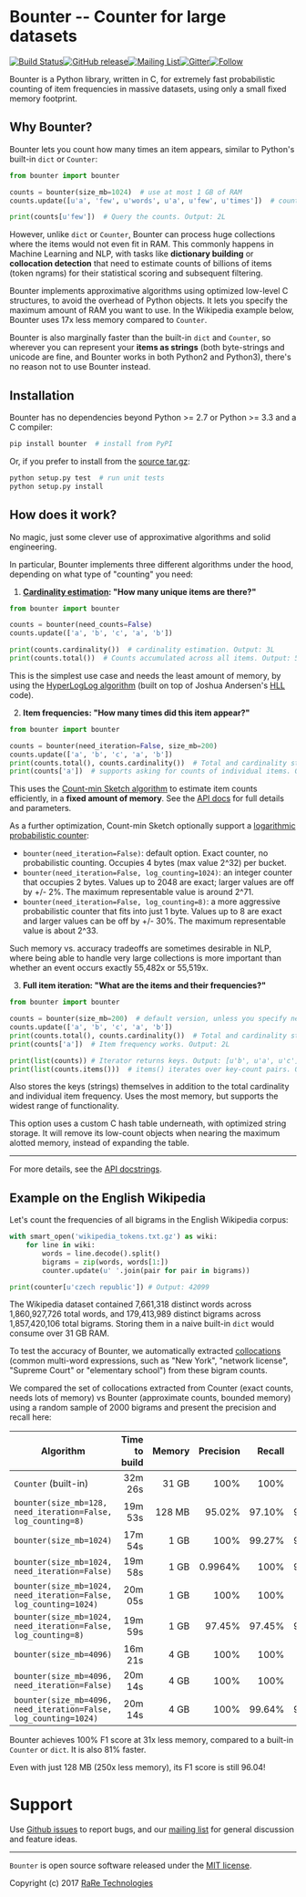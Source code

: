 # Bounter -- Counter for large datasets

[![Build Status](https://travis-ci.org/RaRe-Technologies/bounter.svg?branch=master)](https://travis-ci.org/RaRe-Technologies/bounter)[![GitHub release](https://img.shields.io/github/release/rare-technologies/bounter.svg?maxAge=3600)](https://github.com/RaRe-Technologies/bounter/releases)[![Mailing List](https://img.shields.io/badge/-Mailing%20List-lightgrey.svg)](https://groups.google.com/forum/#!forum/gensim)[![Gitter](https://img.shields.io/badge/gitter-join%20chat%20%E2%86%92-09a3d5.svg)](https://gitter.im/RaRe-Technologies/gensim)[![Follow](https://img.shields.io/twitter/follow/spacy_io.svg?style=social&label=Follow)](https://twitter.com/gensim_py)

Bounter is a Python library, written in C, for extremely fast probabilistic counting of item frequencies in massive datasets, using only a small fixed memory footprint.

## Why Bounter?

Bounter lets you count how many times an item appears, similar to Python's built-in `dict` or `Counter`:

```python
from bounter import bounter

counts = bounter(size_mb=1024)  # use at most 1 GB of RAM
counts.update([u'a', 'few', u'words', u'a', u'few', u'times'])  # count item frequencies

print(counts[u'few'])  # Query the counts. Output: 2L
```

However, unlike `dict` or `Counter`, Bounter can process huge collections where the items would not even fit in RAM. This commonly happens in Machine Learning and NLP, with tasks like **dictionary building** or **collocation detection** that need to estimate counts of billions of items (token ngrams) for their statistical scoring and subsequent filtering.

Bounter implements approximative algorithms using optimized low-level C structures, to avoid the overhead of Python objects. It lets you specify the maximum amount of RAM you want to use. In the Wikipedia example below, Bounter uses 17x less memory compared to `Counter`.

Bounter is also marginally faster than the built-in `dict` and `Counter`, so wherever you can represent your **items as strings** (both byte-strings and unicode are fine, and Bounter works in both Python2 and Python3), there's no reason not to use Bounter instead.

## Installation

Bounter has no dependencies beyond Python >= 2.7 or Python >= 3.3 and a C compiler:

```bash
pip install bounter  # install from PyPI
```

Or, if you prefer to install from the [source tar.gz](https://pypi.python.org/pypi/bounter):

```bash
python setup.py test  # run unit tests
python setup.py install
```

## How does it work?

No magic, just some clever use of approximative algorithms and solid engineering.

In particular, Bounter implements three different algorithms under the hood, depending on what type of "counting" you need:

1. **[Cardinality estimation](https://en.wikipedia.org/wiki/Count-distinct_problem): "How many unique items are there?"**

  ```python
  from bounter import bounter

  counts = bounter(need_counts=False)
  counts.update(['a', 'b', 'c', 'a', 'b'])

  print(counts.cardinality())  # cardinality estimation. Output: 3L
  print(counts.total())  # Counts accumulated across all items. Output: 5L
  ```
    
  This is the simplest use case and needs the least amount of memory, by using the [HyperLogLog algorithm](http://algo.inria.fr/flajolet/Publications/FlFuGaMe07.pdf) (built on top of Joshua Andersen's [HLL](https://github.com/ascv/HyperLogLog) code).

2. **Item frequencies: "How many times did this item appear?"**

  ```python
  from bounter import bounter

  counts = bounter(need_iteration=False, size_mb=200)
  counts.update(['a', 'b', 'c', 'a', 'b'])
  print(counts.total(), counts.cardinality())  # Total and cardinality still work. Output: (5L, 3L)
  print(counts['a'])  # supports asking for counts of individual items. Output: 2L
  ```

  This uses the [Count-min Sketch algorithm](https://en.wikipedia.org/wiki/Count%E2%80%93min_sketch) to estimate item counts efficiently, in a **fixed amount of memory**. See the [API docs](https://github.com/RaRe-Technologies/bounter/blob/master/bounter/bounter.py) for full details and parameters.
  
As a further optimization, Count-min Sketch optionally support a [logarithmic probabilistic counter](https://en.wikipedia.org/wiki/Approximate_counting_algorithm):

 - `bounter(need_iteration=False)`: default option. Exact counter, no probabilistic counting. Occupies 4 bytes (max value 2^32) per bucket.
 - `bounter(need_iteration=False, log_counting=1024)`: an integer counter that occupies 2 bytes. Values up to 2048 are exact; larger values are off by +/- 2%. The maximum representable value is around 2^71.
 - `bounter(need_iteration=False, log_counting=8)`: a more aggressive probabilistic counter that fits into just 1 byte. Values up to 8 are exact and larger values can be off by +/- 30%. The maximum representable value is about 2^33.

Such memory vs. accuracy tradeoffs are sometimes desirable in NLP, where being able to handle very large collections is more important than whether an event occurs exactly 55,482x or 55,519x.  

3. **Full item iteration: "What are the items and their frequencies?"**

  ```python
  from bounter import bounter

  counts = bounter(size_mb=200)  # default version, unless you specify need_items or need_counts
  counts.update(['a', 'b', 'c', 'a', 'b'])
  print(counts.total(), counts.cardinality())  # Total and cardinality still work. Output: (5L, 3)
  print(counts['a'])  # Item frequency works. Output: 2L

  print(list(counts)) # Iterator returns keys. Output: [u'b', u'a', u'c']
  print(list(counts.items()))  # items() iterates over key-count pairs. Output: [(u'b', 2L), (u'a', 2L), (u'c', 1L)]  
  ```

  Also stores the keys (strings) themselves in addition to the total cardinality and individual item frequency. Uses the most memory, but supports the widest range of functionality.

  This option uses a custom C hash table underneath, with optimized string storage. It will remove its low-count objects when nearing the maximum alotted memory, instead of expanding the table.

----

For more details, see the [API docstrings](https://github.com/RaRe-Technologies/bounter/blob/master/bounter/bounter.py).

## Example on the English Wikipedia

Let's count the frequencies of all bigrams in the English Wikipedia corpus:

```python
with smart_open('wikipedia_tokens.txt.gz') as wiki:
    for line in wiki:
        words = line.decode().split()
        bigrams = zip(words, words[1:])
        counter.update(u' '.join(pair for pair in bigrams))

print(counter[u'czech republic']) # Output: 42099
```

The Wikipedia dataset contained 7,661,318 distinct words across 1,860,927,726 total words, and 179,413,989 distinct bigrams across 1,857,420,106 total bigrams. Storing them in a naive built-in `dict` would consume over 31 GB RAM.

To test the accuracy of Bounter, we automatically extracted [collocations](https://en.wikipedia.org/wiki/Collocation) (common multi-word expressions, such as "New York", "network license", "Supreme Court" or "elementary school") from these bigram counts.

We compared the set of collocations extracted from Counter (exact counts, needs lots of memory) vs Bounter (approximate counts, bounded memory) using a random sample of 2000 bigrams and present the precision and recall here:

| Algorithm                         | Time to build | Memory  | Precision | Recall | F1 score
|-----------------------------------|--------------:|--------:|----------:|-------:|---------:|
| `Counter` (built-in)              |       32m 26s | 31 GB |      100% |   100% |     100% |
| `bounter(size_mb=128, need_iteration=False, log_counting=8)` |         19m 53s |   128 MB | 95.02% | 97.10% | 96.04% |
| `bounter(size_mb=1024)`           |       17m 54s |    1 GB |     100% |  99.27% |   99.64% |
| `bounter(size_mb=1024, need_iteration=False)` |     19m 58s |   1 GB |    0.9964% | 100% | 99.82% |
| `bounter(size_mb=1024, need_iteration=False, log_counting=1024)` |         20m 05s |   1 GB | 100% | 100% | 100% |
| `bounter(size_mb=1024, need_iteration=False, log_counting=8)` |         19m 59s |   1 GB | 97.45% | 97.45% | 97.45% |
| `bounter(size_mb=4096)`           |       16m 21s |   4 GB |     100% |  100% |  100% |
| `bounter(size_mb=4096, need_iteration=False)` |        20m 14s  |   4 GB|    100% | 100% | 100% |
| `bounter(size_mb=4096, need_iteration=False, log_counting=1024)` |        20m 14s |   4 GB |    100% | 99.64% | 99.82% |

Bounter achieves 100% F1 score at 31x less memory, compared to a built-in `Counter` or `dict`. It is also 81% faster.

Even with just 128 MB (250x less memory), its F1 score is still 96.04! 

# Support

Use [Github issues](https://github.com/RaRe-Technologies/bounter/issues) to report bugs, and our [mailing list](https://groups.google.com/forum/#!forum/gensim) for general discussion and feature ideas.

----------------

`Bounter` is open source software released under the [MIT license](https://github.com/rare-technologies/bounter/blob/master/LICENSE).

Copyright (c) 2017 [RaRe Technologies](https://rare-technologies.com/)
